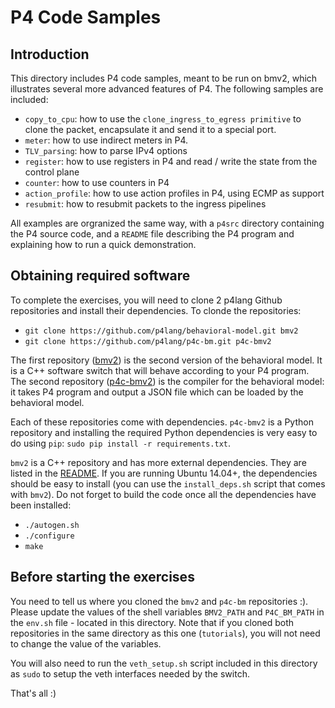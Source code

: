 # P4 Code Samples

## Introduction

This directory includes P4 code samples, meant to be run on bmv2, which
illustrates several more advanced features of P4. The following samples are
included:

- `copy_to_cpu`: how to use the `clone_ingress_to_egress primitive` to clone the
  packet, encapsulate it and send it to a special port.
- `meter`: how to use indirect meters in P4.
- `TLV_parsing`: how to parse IPv4 options
- `register`: how to use registers in P4 and read / write the state from the
  control plane
- `counter`: how to use counters in P4
- `action_profile`: how to use action profiles in P4, using ECMP as support
- `resubmit`: how to resubmit packets to the ingress pipelines

All examples are orgranized the same way, with a `p4src` directory containing
the P4 source code, and a `README` file describing the P4 program and explaining
how to run a quick demonstration.

## Obtaining required software

To complete the exercises, you will need to clone 2 p4lang Github repositories
and install their dependencies. To clonde the repositories:

- `git clone https://github.com/p4lang/behavioral-model.git bmv2`
- `git clone https://github.com/p4lang/p4c-bm.git p4c-bmv2`

The first repository ([bmv2](https://github.com/p4lang/behavioral-model)) is the
second version of the behavioral model. It is a C++ software switch that will
behave according to your P4 program. The second repository
([p4c-bmv2](https://github.com/p4lang/p4c-bm)) is the compiler for the
behavioral model: it takes P4 program and output a JSON file which can be loaded
by the behavioral model.

Each of these repositories come with dependencies. `p4c-bmv2` is a Python
repository and installing the required Python dependencies is very easy to do
using `pip`: `sudo pip install -r requirements.txt`.

`bmv2` is a C++ repository and has more external dependencies. They are listed
in the
[README](https://github.com/p4lang/behavioral-model/blob/master/README.md). If
you are running Ubuntu 14.04+, the dependencies should be easy to install (you
can use the `install_deps.sh` script that comes with `bmv2`). Do not forget to
build the code once all the dependencies have been installed:

- `./autogen.sh`
- `./configure`
- `make`

## Before starting the exercises

You need to tell us where you cloned the `bmv2` and `p4c-bm` repositories
:). Please update the values of the shell variables `BMV2_PATH` and
`P4C_BM_PATH` in the `env.sh` file - located in this directory. Note that if you
cloned both repositories in the same directory as this one (`tutorials`), you
will not need to change the value of the variables.

You will also need to run the `veth_setup.sh` script included in this directory
as `sudo` to setup the veth interfaces needed by the switch.

That's all :)
